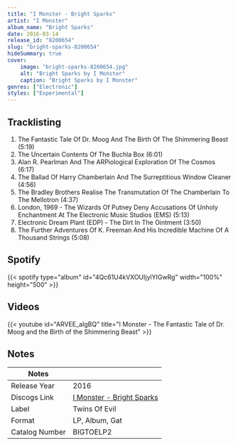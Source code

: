 ```yaml
---
title: "I Monster - Bright Sparks"
artist: "I Monster"
album_name: "Bright Sparks"
date: 2016-03-14
release_id: "8200654"
slug: "bright-sparks-8200654"
hideSummary: true
cover:
    image: "bright-sparks-8200654.jpg"
    alt: "Bright Sparks by I Monster"
    caption: "Bright Sparks by I Monster"
genres: ["Electronic"]
styles: ["Experimental"]
---
```

## Tracklisting
1. The Fantastic Tale Of Dr. Moog And The Birth Of The Shimmering Beast (5:19)
2. The Uncertain Contents Of The Buchla Box (6:01)
3. Alan R. Pearlman And The ARPiological Exploration Of The Cosmos (6:17)
4. The Ballad Of Harry Chamberlain And The Surreptitious Window Cleaner (4:56)
5. The Bradley Brothers Realise The Transmutation Of The Chamberlain To The Mellotron (4:37)
6. London, 1969 - The Wizards Of Putney Deny Accusations Of Unholy Enchantment At The Electronic Music Studios (EMS) (5:13)
7. Electronic Dream Plant (EDP) - The Dirt In The Ointment (3:50)
8. The Further Adventures Of K. Freeman And His Incredible Machine Of A Thousand Strings (5:08)
## Spotify
{{< spotify type="album" id="4Qc61U4kVXOUIjylYIGwRg" width="100%" height="500" >}}

## Videos
{{< youtube id="ARVEE_aIgBQ" title="I Monster - The Fantastic Tale of Dr. Moog and the Birth of the Shimmering Beast" >}}

## Notes
| Notes          |             |
| ---------------| ----------- |
| Release Year   | 2016 |
| Discogs Link   | [I Monster - Bright Sparks](https://www.discogs.com/release/8200654-I-Monster-Bright-Sparks) |
| Label          | Twins Of Evil |
| Format         | LP, Album, Gat |
| Catalog Number | BIGTOELP2 |



